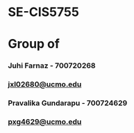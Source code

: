 # SE-CIS5755

# Group of

### Juhi Farnaz - 700720268
### jxl02680@ucmo.edu

### Pravalika Gundarapu - 700724629
### pxg4629@ucmo.edu
